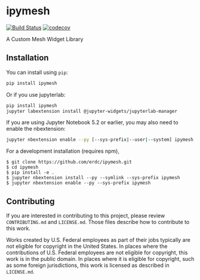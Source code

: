 
# ipymesh

[![Build Status](https://travis-ci.org/erdc/ipymesh.svg?branch=master)](https://travis-ci.org/erdc/ipymesh)
[![codecov](https://codecov.io/gh/erdc/ipymesh/branch/master/graph/badge.svg)](https://codecov.io/gh/erdc/ipymesh)


A Custom Mesh Widget Library

## Installation

You can install using `pip`:

```bash
pip install ipymesh
```

Or if you use jupyterlab:

```bash
pip install ipymesh
jupyter labextension install @jupyter-widgets/jupyterlab-manager
```

If you are using Jupyter Notebook 5.2 or earlier, you may also need to enable
the nbextension:
```bash
jupyter nbextension enable --py [--sys-prefix|--user|--system] ipymesh
```

For a development installation (requires npm),

    $ git clone https://github.com/erdc/ipymesh.git
    $ cd ipymesh
    $ pip install -e .
    $ jupyter nbextension install --py --symlink --sys-prefix ipymesh
    $ jupyter nbextension enable --py --sys-prefix ipymesh

## Contributing

If you are interested in contributing to this project, please review `CONTRIBUTING.md` and `LICENSE.md`. Those files describe how to contribute to this work.

Works created by U.S. Federal employees as part of their jobs typically are not eligible for copyright in the United States. In places where the contributions of U.S. Federal employees are not eligible for copyright, this work is in the public domain. In places where it is eligible for copyright, such as some foreign jurisdictions, this work is licensed as described in `LICENSE.md`.
